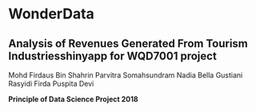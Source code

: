 # WonderData
## Analysis of Revenues Generated From Tourism Industriesshinyapp for WQD7001 project

Mohd Firdaus Bin Shahrin
Parvitra Somahsundram
Nadia Bella Gustiani Rasyidi
Firda Puspita Devi

**Principle of Data Science Project 2018**
